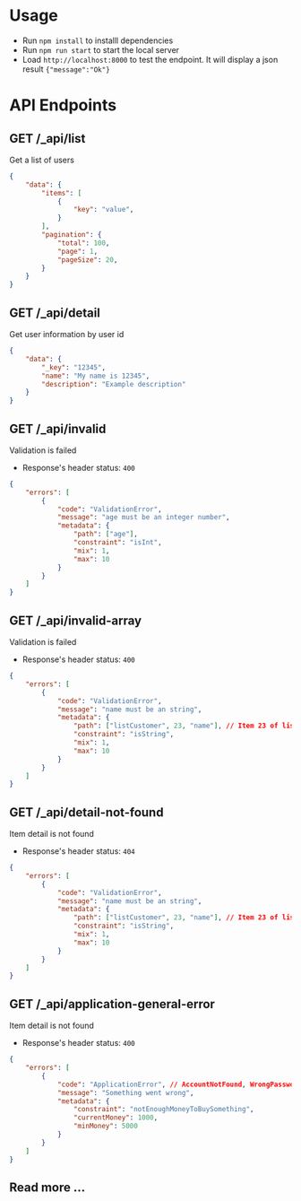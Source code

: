 # Usage

* Run `npm install` to installl dependencies
* Run `npm run start` to start the local server
* Load `http://localhost:8000` to test the endpoint. It will display a json result `{"message":"Ok"}`

# API Endpoints

## GET /_api/list

Get a list of users

```json
{
    "data": {
        "items": [
            {
                "key": "value",
            }
        ],
        "pagination": {
            "total": 100,
            "page": 1,
            "pageSize": 20,
        }
    }
}
```

## GET /_api/detail

Get user information by user id

```json
{
    "data": {
        "_key": "12345",
        "name": "My name is 12345",
        "description": "Example description"
    }
}
```

## GET /_api/invalid

Validation is failed

* Response's header status: `400`
```json
{
    "errors": [
        {
            "code": "ValidationError",
            "message": "age must be an integer number",
            "metadata": {
                "path": ["age"],
                "constraint": "isInt",
                "mix": 1,
                "max": 10
            }
        }
    ]
}
```

## GET /_api/invalid-array

Validation is failed

* Response's header status: `400`
```json
{
    "errors": [
        {
            "code": "ValidationError",
            "message": "name must be an string",
            "metadata": {
                "path": ["listCustomer", 23, "name"], // Item 23 of list is wrong.
                "constraint": "isString",
                "mix": 1,
                "max": 10
            }
        }
    ]
}
```

## GET /_api/detail-not-found

Item detail is not found

* Response's header status: `404`
```json
{
    "errors": [
        {
            "code": "ValidationError",
            "message": "name must be an string",
            "metadata": {
                "path": ["listCustomer", 23, "name"], // Item 23 of list is wrong.
                "constraint": "isString",
                "mix": 1,
                "max": 10
            }
        }
    ]
}
```

## GET /_api/application-general-error

Item detail is not found

* Response's header status: `400`
```json
{
    "errors": [
        {
            "code": "ApplicationError", // AccountNotFound, WrongPassword, SalesOfficeNotFound, ...
            "message": "Something went wrong",
            "metadata": {
                "constraint": "notEnoughMoneyToBuySomething",
                "currentMoney": 1000,
                "minMoney": 5000
            }
        }
    ]
}
```
## Read more ...








